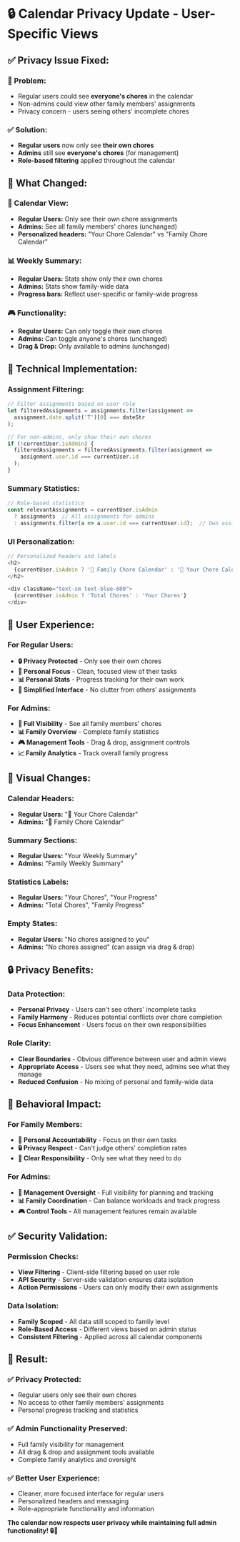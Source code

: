 # 🔒 **Calendar Privacy Update - User-Specific Views**

## ✅ **Privacy Issue Fixed:**

### **🚫 Problem:**
- Regular users could see **everyone's chores** in the calendar
- Non-admins could view other family members' assignments
- Privacy concern - users seeing others' incomplete chores

### **✅ Solution:**
- **Regular users** now only see **their own chores**
- **Admins** still see **everyone's chores** (for management)
- **Role-based filtering** applied throughout the calendar

## 🎯 **What Changed:**

### **📅 Calendar View:**
- **Regular Users:** Only see their own chore assignments
- **Admins:** See all family members' chores (unchanged)
- **Personalized headers:** "Your Chore Calendar" vs "Family Chore Calendar"

### **📊 Weekly Summary:**
- **Regular Users:** Stats show only their own chores
- **Admins:** Stats show family-wide data
- **Progress bars:** Reflect user-specific or family-wide progress

### **🎮 Functionality:**
- **Regular Users:** Can only toggle their own chores
- **Admins:** Can toggle anyone's chores (unchanged)
- **Drag & Drop:** Only available to admins (unchanged)

## 🔧 **Technical Implementation:**

### **Assignment Filtering:**
```typescript
// Filter assignments based on user role
let filteredAssignments = assignments.filter(assignment => 
  assignment.date.split('T')[0] === dateStr
);

// For non-admins, only show their own chores
if (!currentUser.isAdmin) {
  filteredAssignments = filteredAssignments.filter(assignment => 
    assignment.user.id === currentUser.id
  );
}
```

### **Summary Statistics:**
```typescript
// Role-based statistics
const relevantAssignments = currentUser.isAdmin 
  ? assignments  // All assignments for admins
  : assignments.filter(a => a.user.id === currentUser.id);  // Own assignments for users
```

### **UI Personalization:**
```typescript
// Personalized headers and labels
<h2>
  {currentUser.isAdmin ? '📅 Family Chore Calendar' : '📅 Your Chore Calendar'}
</h2>

<div className="text-sm text-blue-600">
  {currentUser.isAdmin ? 'Total Chores' : 'Your Chores'}
</div>
```

## 👤 **User Experience:**

### **For Regular Users:**
- **🔒 Privacy Protected** - Only see their own chores
- **📱 Personal Focus** - Clean, focused view of their tasks
- **📊 Personal Stats** - Progress tracking for their own work
- **🎯 Simplified Interface** - No clutter from others' assignments

### **For Admins:**
- **👥 Full Visibility** - See all family members' chores
- **📊 Family Overview** - Complete family statistics
- **🎮 Management Tools** - Drag & drop, assignment controls
- **📈 Family Analytics** - Track overall family progress

## 🎨 **Visual Changes:**

### **Calendar Headers:**
- **Regular Users:** "📅 Your Chore Calendar"
- **Admins:** "📅 Family Chore Calendar"

### **Summary Sections:**
- **Regular Users:** "Your Weekly Summary"
- **Admins:** "Family Weekly Summary"

### **Statistics Labels:**
- **Regular Users:** "Your Chores", "Your Progress"
- **Admins:** "Total Chores", "Family Progress"

### **Empty States:**
- **Regular Users:** "No chores assigned to you"
- **Admins:** "No chores assigned" (can assign via drag & drop)

## 🔒 **Privacy Benefits:**

### **Data Protection:**
- **Personal Privacy** - Users can't see others' incomplete tasks
- **Family Harmony** - Reduces potential conflicts over chore completion
- **Focus Enhancement** - Users focus on their own responsibilities

### **Role Clarity:**
- **Clear Boundaries** - Obvious difference between user and admin views
- **Appropriate Access** - Users see what they need, admins see what they manage
- **Reduced Confusion** - No mixing of personal and family-wide data

## 🎯 **Behavioral Impact:**

### **For Family Members:**
- **📱 Personal Accountability** - Focus on their own tasks
- **🔒 Privacy Respect** - Can't judge others' completion rates
- **🎯 Clear Responsibility** - Only see what they need to do

### **For Admins:**
- **👥 Management Oversight** - Full visibility for planning and tracking
- **📊 Family Coordination** - Can balance workloads and track progress
- **🎮 Control Tools** - All management features remain available

## ✅ **Security Validation:**

### **Permission Checks:**
- **View Filtering** - Client-side filtering based on user role
- **API Security** - Server-side validation ensures data isolation
- **Action Permissions** - Users can only modify their own assignments

### **Data Isolation:**
- **Family Scoped** - All data still scoped to family level
- **Role-Based Access** - Different views based on admin status
- **Consistent Filtering** - Applied across all calendar components

## 🎉 **Result:**

### **✅ Privacy Protected:**
- Regular users only see their own chores
- No access to other family members' assignments
- Personal progress tracking and statistics

### **✅ Admin Functionality Preserved:**
- Full family visibility for management
- All drag & drop and assignment tools available
- Complete family analytics and oversight

### **✅ Better User Experience:**
- Cleaner, more focused interface for regular users
- Personalized headers and messaging
- Role-appropriate functionality and information

**The calendar now respects user privacy while maintaining full admin functionality! 🔒👥**
